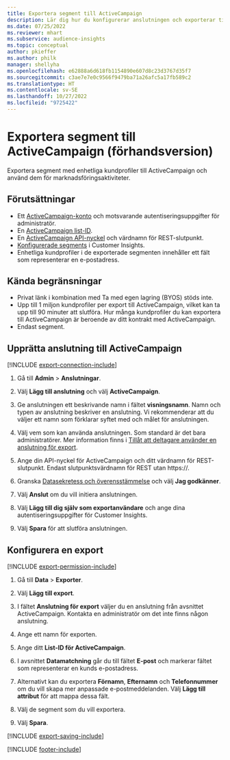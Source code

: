 ```yaml
---
title: Exportera segment till ActiveCampaign
description: Lär dig hur du konfigurerar anslutningen och exporterar till ActiveCampaign.
ms.date: 07/25/2022
ms.reviewer: mhart
ms.subservice: audience-insights
ms.topic: conceptual
author: pkieffer
ms.author: philk
manager: shellyha
ms.openlocfilehash: e62888a6d618fb1154890e607d8c23d3767d35f7
ms.sourcegitcommit: c3ae7e7e0c9566f9479ba71a26afc5a17fb589c2
ms.translationtype: HT
ms.contentlocale: sv-SE
ms.lasthandoff: 10/27/2022
ms.locfileid: "9725422"
---
```

# <a name="export-segments-to-activecampaign-preview"></a>Exportera segment till ActiveCampaign (förhandsversion)

Exportera segment med enhetliga kundprofiler till ActiveCampaign och använd dem för marknadsföringsaktiviteter.

## <a name="prerequisites"></a>Förutsättningar

- Ett [ActiveCampaign-konto](https://www.activecampaign.com/) och motsvarande autentiseringsuppgifter för administratör.
- En [ActiveCampaign list-ID](https://help.activecampaign.com/hc/articles/360000030559-How-to-create-a-list-in-ActiveCampaign).
- En [ActiveCampaign API-nyckel](https://help.activecampaign.com/hc/articles/207317590-Getting-started-with-the-API#how-to-obtain-your-activecampaign-api-url-and-key) och värdnamn för REST-slutpunkt.
- [Konfigurerade segments](segments.md) i Customer Insights.
- Enhetliga kundprofiler i de exporterade segmenten innehåller ett fält som representerar en e-postadress.

## <a name="known-limitations"></a>Kända begränsningar

- Privat länk i kombination med Ta med egen lagring (BYOS) stöds inte.
- Upp till 1 miljon kundprofiler per export till ActiveCampaign, vilket kan ta upp till 90 minuter att slutföra. Hur många kundprofiler du kan exportera till ActiveCampaign är beroende av ditt kontrakt med ActiveCampaign.
- Endast segment.

## <a name="set-up-connection-to-activecampaign"></a>Upprätta anslutning till ActiveCampaign

[!INCLUDE [export-connection-include](includes/export-connection-admn.md)]

1. Gå till **Admin** > **Anslutningar**.

1. Välj **Lägg till anslutning** och välj **ActiveCampaign**.

1. Ge anslutningen ett beskrivande namn i fältet **visningsnamn**. Namn och typen av anslutning beskriver en anslutning. Vi rekommenderar att du väljer ett namn som förklarar syftet med och målet för anslutningen.

1. Välj vem som kan använda anslutningen. Som standard är det bara administratörer. Mer information finns i [Tillåt att deltagare använder en anslutning för export](connections.md#allow-contributors-to-use-a-connection-for-exports).

1. Ange din API-nyckel för ActiveCampaign och ditt värdnamn för REST-slutpunkt. Endast slutpunktsvärdnamn för REST utan https://.

1. Granska [Datasekretess och överensstämmelse](connections.md#data-privacy-and-compliance) och välj **Jag godkänner**.

1. Välj **Anslut** om du vill initiera anslutningen.

1. Välj **Lägg till dig själv som exportanvändare** och ange dina autentiseringsuppgifter för Customer Insights.

1. Välj **Spara** för att slutföra anslutningen.

## <a name="configure-an-export"></a>Konfigurera en export

[!INCLUDE [export-permission-include](includes/export-permission.md)]

1. Gå till **Data** > **Exporter**.

1. Välj **Lägg till export**.

1. I fältet **Anslutning för export** väljer du en anslutning från avsnittet ActiveCampaign. Kontakta en administratör om det inte finns någon anslutning.

1. Ange ett namn för exporten.

1. Ange ditt **List-ID för ActiveCampaign**.

1. I avsnittet **Datamatchning** går du till fältet **E-post** och markerar fältet som representerar en kunds e-postadress.

1. Alternativt kan du exportera **Förnamn**, **Efternamn** och **Telefonnummer** om du vill skapa mer anpassade e-postmeddelanden. Välj **Lägg till attribut** för att mappa dessa fält.

1. Välj de segment som du vill exportera.

1. Välj **Spara**.

[!INCLUDE [export-saving-include](includes/export-saving.md)]

[!INCLUDE [footer-include](includes/footer-banner.md)]
